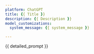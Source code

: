 ```yaml
---
platform: ChatGPT
title: {{ Title }}
description: {{ Description }}
model_customizations:
  system_message: {{ system_message }}

---
```


{{ detailed_prompt }}



